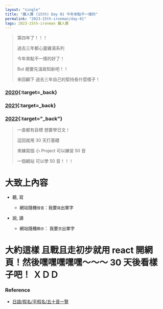 ```yaml
---
layout: "single"
title: "鐵人賽 (15th) Day 01 今年來點不一樣的"
permalink: "2023-15th-ironman/day-01"
tags: 2023-15th-ironman 鐵人賽
---
```


> 第四年了！！！
>
> 過去三年都心靈雞湯系列
>
> 今年來點不一樣的好了！
>
> But 總要先溫故知新吧！！
>
> 來回顧下 過去三年自己的堅持長什麼樣子！

### [2020](https://yuting3656.github.io/yutingblog/tags/#2020-12th-ironman){:target=_back}

### [2021](https://yuting3656.github.io/yutingblog/tags/#2021-13th-ironman){:target=_back}

### [2022](https://yuting3656.github.io/yutingblog/tags/#2022-14th-ironman){:target="_back"}

> 一直都有目標 想要學日文！
>
> 這回就用 30 天打基礎
>
> 來練寫個 小 Project 可以練習 50 音
>
> 一個網站 可以學 50 音！！！
>

# 大致上內容

- 聽, 寫
  - 網站隨機`發音`：我要`寫`出單字

- 說, 讀
   - 網站隨機`顯示`： 我要`念`出單字



# 大約這樣 且戰且走初步就用 react 開網頁！然後嘿嘿嘿嘿嘿～～～ 30 天後看樣子吧！ ＸＤＤ


### Reference

- [日語/假名/平假名/五十音一覽](https://zh.wikibooks.org/zh-tw/%E6%97%A5%E8%AF%AD/%E5%81%87%E5%90%8D/%E5%B9%B3%E5%81%87%E5%90%8D/%E4%BA%94%E5%8D%81%E9%9F%B3%E4%B8%80%E8%A6%BD)
